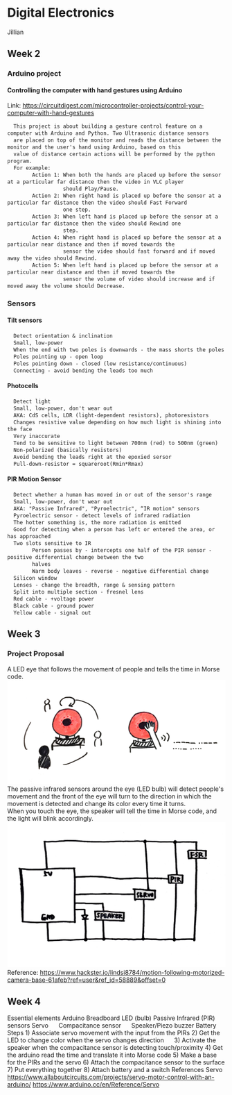 # Digital Electronics
Jillian

## Week 2

### Arduino project
#### Controlling the computer with hand gestures using Arduino 
Link: https://circuitdigest.com/microcontroller-projects/control-your-computer-with-hand-gestures
      
      This project is about building a gesture control feature on a computer with Arduino and Python. Two Ultrasonic distance sensors
      are placed on top of the monitor and reads the distance between the monitor and the user's hand using Arduino, based on this 
      value of distance certain actions will be performed by the python program.
      For example:
            Action 1: When both the hands are placed up before the sensor at a particular far distance then the video in VLC player
                      should Play/Pause.
            Action 2: When right hand is placed up before the sensor at a particular far distance then the video should Fast Forward 
                      one step.
            Action 3: When left hand is placed up before the sensor at a particular far distance then the video should Rewind one 
                      step.
            Action 4: When right hand is placed up before the sensor at a particular near distance and then if moved towards the
                      sensor the video should fast forward and if moved away the video should Rewind.
            Action 5: When left hand is placed up before the sensor at a particular near distance and then if moved towards the 
                      sensor the volume of video should increase and if moved away the volume should Decrease.

### Sensors
#### Tilt sensors
      Detect orientation & inclination
      Small, low-power
      When the end with two poles is downwards - the mass shorts the poles
      Poles pointing up - open loop
      Poles pointing down - closed (low resistance/continuous)
      Connecting - avoid bending the leads too much
      
#### Photocells
      Detect light
      Small, low-power, don't wear out
      AKA: CdS cells, LDR (light-dependent resistors), photoresistors
      Changes resistive value depending on how much light is shining into the face
      Very inaccurate
      Tend to be sensitive to light between 700nm (red) to 500nm (green)
      Non-polarized (basically resistors)
      Avoid bending the leads right at the epoxied sersor
      Pull-down-resistor = squareroot(Rmin*Rmax)

#### PIR Motion Sensor
      Detect whether a human has moved in or out of the sensor's range
      Small, low-power, don't wear out
      AKA: "Passive Infrared", "Pyroelectric", “IR motion" sensors
      Pyroelectric sensor - detect levels of infrared radiation
      The hotter something is, the more radiation is emitted
      Good for detecting when a person has left or entered the area, or has approached
      Two slots sensitive to IR
            Person passes by - intercepts one half of the PIR sensor - positive differential change between the two
            halves
            Warm body leaves - reverse - negative differential change
      Silicon window
      Lenses - change the breadth, range & sensing pattern
      Split into multiple section - fresnel lens
      Red cable - +voltage power
      Black cable - ground power
      Yellow cable - signal out

## Week 3

### Project Proposal

A LED eye that follows the movement of people and tells the time in Morse code.
![sketch](/Images/sketch0208.jpg)
The passive infrared sensors around the eye (LED bulb) will detect people's movement and the front of the eye will turn to the direction in which the movement is detected and change its color every time it turns.</br>
When you touch the eye, the speaker will tell the time in Morse code, and the light will blink accordingly.
![schematic](/Images/schematic0208.jpg)
Reference: 
https://www.hackster.io/lindsi8784/motion-following-motorized-camera-base-61afeb?ref=user&ref_id=58889&offset=0

## Week 4

Essential elements
      Arduino
      Breadboard
      LED (bulb)
      Passive Infrared (PIR) sensors
      Servo
      Compacitance sensor
      Speaker/Piezo buzzer
      Battery
Steps
      1) Associate servo movement with the input from the PIRs
      2) Get the LED to change color when the servo changes direction
      3) Activate the speaker when the compacitance sensor is detecting touch/proximity
      4) Get the arduino read the time and translate it into Morse code
      5) Make a base for the PIRs and the servo
      6) Attach the compacitance sensor to the surface
      7) Put everything together
      8) Attach battery and a switch
References
      Servo
      https://www.allaboutcircuits.com/projects/servo-motor-control-with-an-arduino/
      https://www.arduino.cc/en/Reference/Servo
